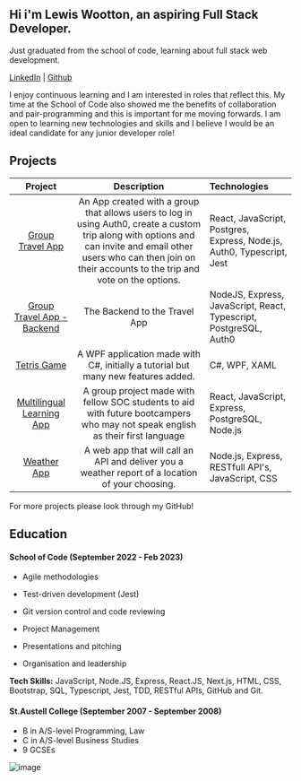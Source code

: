 ## Hi i'm Lewis Wootton, an aspiring Full Stack Developer.

Just graduated from the school of code, learning about full stack web development. 

[LinkedIn](https://www.linkedin.com/in/lewis-wootton-30645322b/) | [Github](https://github.com/L-E-W-1-5)

I enjoy continuous learning and I am interested in roles that reflect this. My time at the School of Code also showed me the benefits of collaboration and pair-programming and this is important for me moving forwards. I am open to learning new technologies and skills and I believe I would be an ideal candidate for any junior developer role!

## Projects

|                 Project                  |               Description                | Technologies                             |
| :--------------------------------------: | :--------------------------------------: | :--------------------------------------- |
| [Group Travel App](https://github.com/L-E-W-1-5/travel_herd_frontend) | An App created with a group that allows users to log in using Auth0, create a custom trip along with options and can invite and email other users who can then join on their accounts to the trip and vote on the options. | React, JavaScript, Postgres, Express, Node.js, Auth0, Typescript, Jest |
| [Group Travel App - Backend](https://github.com/L-E-W-1-5/travel_herd_backend) | The Backend to the Travel App | NodeJS, Express, JavaScript, React, Typescript, PostgreSQL, Auth0 |
| [Tetris Game](https://github.com/L-E-W-1-5/Tetris-WPF) |A WPF application made with C#, initially a tutorial but many new features added.| C#, WPF, XAML |
| [Multilingual Learning App](https://github.com/L-E-W-1-5/Week_9_Project) | A group project made with fellow SOC students to aid with future bootcampers who may not speak english as their first language | React, JavaScript, Express, PostgreSQL, Node.js |
| [Weather App](https://github.com/L-E-W-1-5/weather_app) | A web app that will call an API and deliver you a weather report of a location of your choosing. | Node.js, Express, RESTfull API's, JavaScript, CSS |


For more projects please look through my GitHub!

## Education

#### School of Code (September 2022 - Feb 2023)

- Agile methodologies

- Test-driven development (Jest)

- Git version control and code reviewing

- Project Management

- Presentations and pitching

- Organisation and leadership

**Tech Skills:** JavaScript, Node.JS, Express, React.JS, Next.js, HTML, CSS, Bootstrap, SQL, Typescript, Jest, TDD, RESTful APIs, GitHub and Git.

#### St.Austell College (September 2007 - September 2008)

- B in A/S-level Programming, Law
- C in A/S-level Business Studies
- 9 GCSEs


![image](https://www.codewars.com/users/L-E-W-1-5/badges/small)

